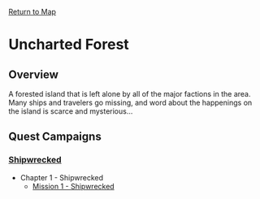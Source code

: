 [Return to Map](https://barry4356.pythonanywhere.com/aof_interactive_map?showBattles=on)

# Uncharted Forest

## Overview
A forested island that is left alone by all of the major factions in the area. Many ships and travelers go missing, and word about the happenings on the island is scarce and mysterious...

## Quest Campaigns

### [Shipwrecked](Shipwrecked.md)
* Chapter 1 - Shipwrecked
    * [Mission 1 - Shipwrecked](Shipwrecked.md)
